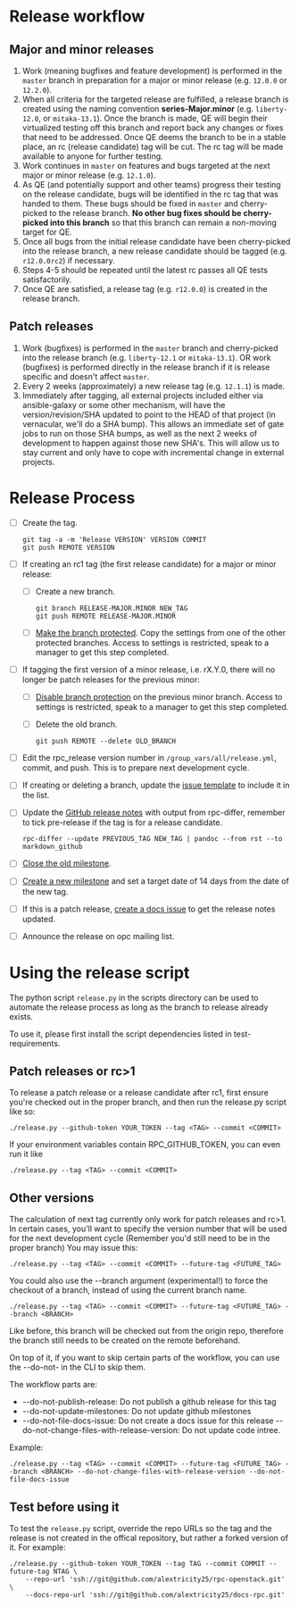 # Release workflow

## Major and minor releases
1. Work (meaning bugfixes and feature development) is performed in the ```master``` branch in preparation for a major or minor release (e.g. ```12.0.0``` or ```12.2.0```).
2. When all criteria for the targeted release are fulfilled, a release branch is created using the naming convention **series-Major.minor** (e.g. ```liberty-12.0```, or ```mitaka-13.1```). Once the branch is made, QE will begin their virtualized testing off this branch and report back any changes or fixes that need to be addressed. Once QE deems the branch to be in a stable place, an rc (release candidate) tag will be cut. The rc tag will be made available to anyone for further testing.
3. Work continues in ```master``` on features and bugs targeted at the next major or minor release (e.g. ```12.1.0```).
4. As QE (and potentially support and other teams) progress their testing on the release candidate, bugs will be identified in the rc tag that was handed to them. These bugs should be fixed in ```master``` and cherry-picked to the release branch. **No other bug fixes should be cherry-picked into this branch** so that this branch can remain a non-moving target for QE.
5. Once all bugs from the initial release candidate have been cherry-picked into the release branch, a new release candidate should be tagged (e.g. ```r12.0.0rc2```) if necessary.
6. Steps 4-5 should be repeated until the latest rc passes all QE tests satisfactorily.
7. Once QE are satisfied, a release tag (e.g. ```r12.0.0```) is created in the release branch.

## Patch releases
1. Work (bugfixes) is performed in the ```master``` branch and cherry-picked into the release branch (e.g. ```liberty-12.1``` or ```mitaka-13.1```). OR work (bugfixes) is performed directly in the release branch if it is release specific and doesn't affect ```master```.
2. Every 2 weeks (approximately) a new release tag (e.g. ```12.1.1```) is made.
3. Immediately after tagging, all external projects included either via ansible-galaxy or some other mechanism, will have the version/revision/SHA updated to point to the HEAD of that project (in vernacular, we'll do a SHA bump). This allows an immediate set of gate jobs to run on those SHA bumps, as well as the next 2 weeks of development to happen against those new SHA's. This will allow us to stay current and only have to cope with incremental change in external projects.

# Release Process
- [ ] Create the tag.

  ```
  git tag -a -m 'Release VERSION' VERSION COMMIT
  git push REMOTE VERSION
  ```
- [ ] If creating an rc1 tag (the first release candidate) for a major or minor release:
  - [ ] Create a new branch.

    ```
    git branch RELEASE-MAJOR.MINOR NEW_TAG
    git push REMOTE RELEASE-MAJOR.MINOR
    ```
  - [ ] [Make the branch protected](https://github.com/rcbops/rpc-openstack/settings/branches). Copy the settings from one of the other protected branches. Access to settings is restricted, speak to a manager to get this step completed.

- [ ] If tagging the first version of a minor release, i.e. rX.Y.0, there will no longer be patch releases for the previous minor:
  - [ ] [Disable branch protection](https://github.com/rcbops/rpc-openstack/settings/branches) on the previous minor branch. Access to settings is restricted, speak to a manager to get this step completed.
  - [ ] Delete the old branch.

     ```
    git push REMOTE --delete OLD_BRANCH
    ```
- [ ] Edit the rpc_release version number in ```/group_vars/all/release.yml```, commit, and push. This is to prepare next development cycle.
- [ ] If creating or deleting a branch, update the [issue template](https://github.com/rcbops/rpc-openstack/blob/master/.github/ISSUE_TEMPLATE.md) to include it in the list.
- [ ] Update the [GitHub release notes](https://github.com/rcbops/rpc-openstack/releases) with output from rpc-differ, remember to tick pre-release if the tag is for a release candidate.

  ```
  rpc-differ --update PREVIOUS_TAG NEW_TAG | pandoc --from rst --to markdown_github
  ```
- [ ] [Close the old milestone](https://github.com/rcbops/rpc-openstack/milestones).
- [ ] [Create a new milestone](https://github.com/rcbops/rpc-openstack/milestones) and set a target date of 14 days from the date of the new tag.
- [ ] If this is a patch release, [create a docs issue](https://github.com/rackerlabs/docs-rpc) to get the release notes updated.
- [ ] Announce the release on opc mailing list.

# Using the release script

The python script ``release.py`` in the scripts directory can be used to automate
the release process as long as the branch to release already exists.

To use it, please first install the script dependencies listed in test-requirements.

## Patch releases or rc>1
To release a patch release or a release candidate after rc1, first ensure you're
checked out in the proper branch, and then run the release.py script like so:
```
./release.py --github-token YOUR_TOKEN --tag <TAG> --commit <COMMIT>
```

If your environment variables contain RPC_GITHUB_TOKEN, you can even run it like
```
./release.py --tag <TAG> --commit <COMMIT>
```

## Other versions
The calculation of next tag currently only work for patch releases and rc>1.
In certain cases, you'll want to specify the version number that will be used
for the next development cycle (Remember you'd still need to be in the proper branch)
You may issue this:

```
./release.py --tag <TAG> --commit <COMMIT> --future-tag <FUTURE_TAG>
```

You could also use the --branch argument (experimental!) to force the checkout of
a branch, instead of using the current branch name.
```
./release.py --tag <TAG> --commit <COMMIT> --future-tag <FUTURE_TAG> --branch <BRANCH>
```
Like before, this branch will be checked out from the origin repo, therefore the
branch still needs to be created on the remote beforehand.

On top of it, if you want to skip certain parts of the workflow, you can use
the --do-not-<worfklow part> in the CLI to skip them.

The workflow parts are:
* --do-not-publish-release: Do not publish a github release for this tag
* --do-not-update-milestones: Do not update github milestones
* --do-not-file-docs-issue: Do not create a docs issue for this release
  --do-not-change-files-with-release-version: Do not update code intree.

Example:
```
./release.py --tag <TAG> --commit <COMMIT> --future-tag <FUTURE_TAG> --branch <BRANCH> --do-not-change-files-with-release-version --do-not-file-docs-issue
```


## Test before using it
To test the ``release.py`` script, override the repo URLs so the tag and the release
is not created in the offical repository, but rather a forked version of it.
For example:
```
./release.py --github-token YOUR_TOKEN --tag TAG --commit COMMIT --future-tag NTAG \
    --repo-url 'ssh://git@github.com/alextricity25/rpc-openstack.git' \
    --docs-repo-url 'ssh://git@github.com/alextricity25/docs-rpc.git'
```
